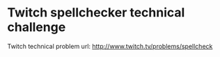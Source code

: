 Twitch spellchecker technical challenge
===========================

Twitch technical problem url: http://www.twitch.tv/problems/spellcheck
